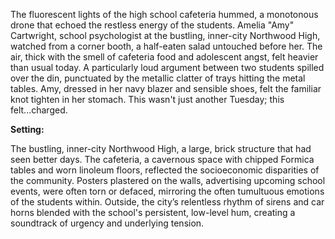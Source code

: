 The fluorescent lights of the high school cafeteria hummed, a monotonous drone that echoed the restless energy of the students.  Amelia "Amy" Cartwright, school psychologist at the bustling, inner-city Northwood High, watched from a corner booth, a half-eaten salad untouched before her.  The air, thick with the smell of cafeteria food and adolescent angst, felt heavier than usual today.  A particularly loud argument between two students spilled over the din, punctuated by the metallic clatter of trays hitting the metal tables. Amy, dressed in her navy blazer and sensible shoes, felt the familiar knot tighten in her stomach. This wasn't just another Tuesday; this felt...charged.

**Setting:**

The bustling, inner-city Northwood High, a large, brick structure that had seen better days.  The cafeteria, a cavernous space with chipped Formica tables and worn linoleum floors, reflected the socioeconomic disparities of the community.  Posters plastered on the walls, advertising upcoming school events, were often torn or defaced, mirroring the often tumultuous emotions of the students within.  Outside, the city’s relentless rhythm of sirens and car horns blended with the school's persistent, low-level hum, creating a soundtrack of urgency and underlying tension.
